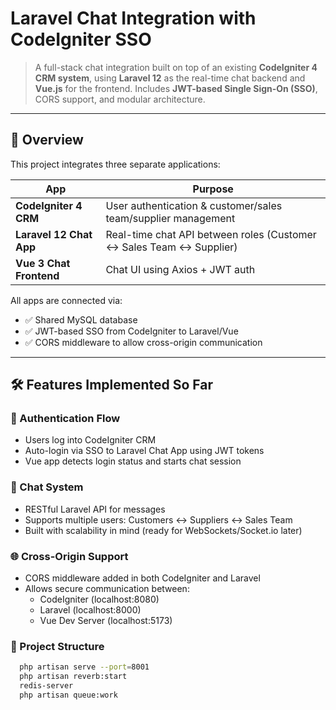 # Laravel Chat Integration with CodeIgniter SSO

> A full-stack chat integration built on top of an existing **CodeIgniter 4 CRM system**, using **Laravel 12** as the real-time chat backend and **Vue.js** for the frontend. Includes **JWT-based Single Sign-On (SSO)**, CORS support, and modular architecture.

---

## 🧩 Overview

This project integrates three separate applications:

| App | Purpose |
|-----|---------|
| **CodeIgniter 4 CRM** | User authentication & customer/sales team/supplier management |
| **Laravel 12 Chat App** | Real-time chat API between roles (Customer ↔ Sales Team ↔ Supplier) |
| **Vue 3 Chat Frontend** | Chat UI using Axios + JWT auth |

All apps are connected via:
- ✅ Shared MySQL database
- ✅ JWT-based SSO from CodeIgniter to Laravel/Vue
- ✅ CORS middleware to allow cross-origin communication

---

## 🛠️ Features Implemented So Far

### 🔐 Authentication Flow
- Users log into CodeIgniter CRM
- Auto-login via SSO to Laravel Chat App using JWT tokens
- Vue app detects login status and starts chat session

### 💬 Chat System
- RESTful Laravel API for messages
- Supports multiple users: Customers ↔ Suppliers ↔ Sales Team
- Built with scalability in mind (ready for WebSockets/Socket.io later)

### 🌐 Cross-Origin Support
- CORS middleware added in both CodeIgniter and Laravel
- Allows secure communication between:
  - CodeIgniter (localhost:8080)
  - Laravel (localhost:8000)
  - Vue Dev Server (localhost:5173)

### 📁 Project Structure


```bash
  php artisan serve --port=8001
  php artisan reverb:start
  redis-server
  php artisan queue:work